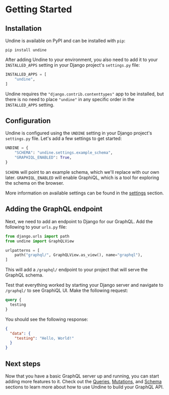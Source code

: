 # Getting Started

## Installation

Undine is available on PyPI and can be installed with `pip`:

```shell
pip install undine
```

After adding Undine to your environment, you also need to add it to your
`INSTALLED_APPS` setting in your Django project's `settings.py` file:

```python
INSTALLED_APPS = [
    "undine",
]
```

Undine requires the `"django.contrib.contenttypes"` app to be installed,
but there is no need to place `"undine"` in any specific order in the `INSTALLED_APPS` setting.

## Configuration

Undine is configured using the `UNDINE` setting in your Django project's `settings.py` file.
Let's add a few settings to get started:

```python
UNDINE = {
    "SCHEMA": "undine.settings.example_schema",
    "GRAPHIQL_ENABLED": True,
}
```

`SCHEMA` will point to an example schema, which we'll replace with our own later.
`GRAPHIQL_ENABLED` will enable GraphiQL, which is a tool for exploring the schema on the browser.

More information on available settings can be found in the [settings](settings.md) section.

## Adding the GraphQL endpoint

Next, we need to add an endpoint to Django for our GraphQL. Add the following to your `urls.py` file:

```python
from django.urls import path
from undine import GraphQLView

urlpatterns = [
    path("graphql/", GraphQLView.as_view(), name="graphql"),
]
```

This will add a `/graphql/` endpoint to your project that will serve the GraphQL schema.

Test that everything worked by starting your Django server and navigate to `/graphql/` to see GraphiQL UI.
Make the following request:

```graphql
query {
  testing
}
```

You should see the following response:

```json
{
  "data": {
    "testing": "Hello, World!"
  }
}
```

## Next steps

Now that you have a basic GraphQL server up and running, you can start adding more features to it.
Check out the [Queries](queries.md), [Mutations](mutations.md), and [Schema](schema.md) sections
to learn more about how to use Undine to build your GraphQL API.
